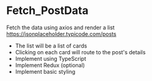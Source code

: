 # Fetch_PostData

Fetch the data using axios and render a list
https://jsonplaceholder.typicode.com/posts

- The list will be a list of cards
- Clicking on each card will route to the post's details
- Implement using TypeScript
- Implement Redux (optional)
- Implement basic styling
